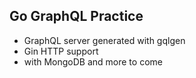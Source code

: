 ## Go GraphQL Practice

- GraphQL server generated with gqlgen
- Gin HTTP support
- with MongoDB and more to come

